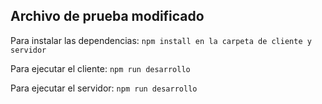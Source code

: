 ## Archivo de prueba modificado

Para instalar las dependencias: ```npm install en la carpeta de cliente y servidor```

Para ejecutar el cliente: ```npm run desarrollo```

Para ejecutar el servidor: ```npm run desarrollo```
